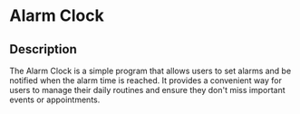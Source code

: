 # Alarm Clock
## Description
The Alarm Clock is a simple program that allows users to set alarms and be notified when the alarm time is reached. It provides a convenient way for users to manage their daily routines and ensure they don't miss important events or appointments.

